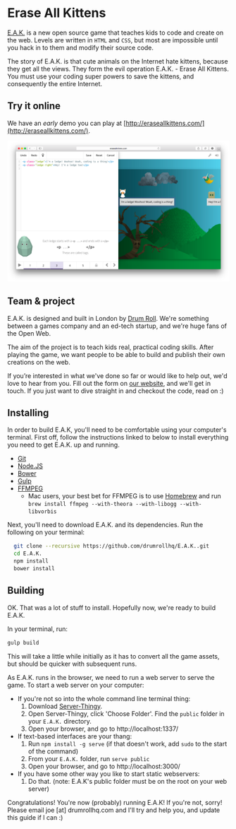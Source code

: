 # Erase All Kittens

[E.A.K.](http://eraseallkittens.com/) is a new open source game that teaches kids to code and create on the web. Levels are written in `HTML` and `CSS`, but most are impossible until you hack in to them and modify their source code.

The story of E.A.K. is that cute animals on the Internet hate kittens, because they get all the views. They form the evil operation E.A.K. - Erase All Kittens. You must use your coding super powers to save the kittens, and consequently the entire Internet.

## Try it online
We have an *early* demo you can play at [http://eraseallkittens.com/](http://eraseallkittens.com/).

![Screenshot Erase All Kittens!](screenshots-Erase-All-Kittens.png)

## Team & project
E.A.K. is designed and built in London by [Drum Roll](http://drumrollhq.com). We're something between a games company and an ed-tech startup, and we're huge fans of the Open Web.

The aim of the project is to teach kids real, practical coding skills. After playing the game, we want people to be able to build and publish their own creations on the web.

If you’re interested in what we've done so far or would like to help out, we'd love to hear from you. Fill out the form on [our website](http://eraseallkittens.com/), and we'll get in touch. If you just want to dive straight in and checkout the code, read on :)

## Installing
In order to build E.A.K, you'll need to be comfortable using your computer's terminal. First off, follow the instructions linked to below to install everything you need to get E.A.K. up and running.
* [Git](http://git-scm.com/book/en/v2/Getting-Started-Installing-Git)
* [Node.JS](http://nodejs.org/download/)
* [Bower](http://bower.io/#install-bower)
* [Gulp](https://github.com/gulpjs/gulp/blob/master/docs/getting-started.md)
* [FFMPEG](https://www.ffmpeg.org/download.html)
    - Mac users, your best bet for FFMPEG is to use [Homebrew](http://brew.sh/) and run `brew install ffmpeg --with-theora --with-libogg --with-libvorbis`

Next, you'll need to download E.A.K. and its dependencies. Run the following on your terminal:
```sh
  git clone --recursive https://github.com/drumrollhq/E.A.K..git
  cd E.A.K.
  npm install
  bower install
```

## Building
OK. That was a lot of stuff to install. Hopefully now, we're ready to build E.A.K.

In your terminal, run:
```sh
gulp build
```

This will take a little while initially as it has to convert all the game assets, but should be quicker with subsequent runs.

As E.A.K. runs in the browser, we need to run a web server to serve the game. To start a web server on your computer:
* If you're not so into the whole command line terminal thing:
    1. Download [Server-Thingy](https://github.com/DecodedCo/server-thingy/releases).
    2. Open Server-Thingy, click 'Choose Folder'. Find the `public` folder in your `E.A.K.` directory.
    3. Open your browser, and go to http://localhost:1337/
* If text-based interfaces are your thang:
    1. Run `npm install -g serve` (if that doesn't work, add `sudo` to the start of the command)
    2. From your `E.A.K.` folder, run `serve public`
    3. Open your browser, and go to http://localhost:3000/
* If you have some other way you like to start static webservers:
    1. Do that. (note: E.A.K's public folder must be on the root on your web server)

Congratulations! You're now (probably) running E.A.K! If you're not, sorry! Please email joe [at] drumrollhq.com and I'll try and help you, and update this guide if I can :)

